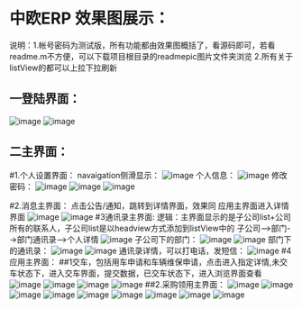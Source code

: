 中欧ERP 效果图展示：
====
说明：1.帐号密码为测试版，所有功能都由效果图概括了，看源码即可，若看readme.m不方便，可以下载项目根目录的readmepic图片文件夹浏览
2.所有关于listView的都可以上拉下拉刷新

一登陆界面：
----
![image](https://github.com/66668/ZOERP/blob/master/readmepic/%E7%99%BB%E5%BD%9501.jpg)
![image](https://github.com/66668/ZOERP/blob/master/readmepic/%E7%99%BB%E5%BD%9502.jpg)

二主界面：
----
#1.个人设置界面：
navaigation侧滑显示：
![image](https://github.com/66668/ZOERP/blob/master/readmepic/%E4%B8%AA%E4%BA%BA%E8%AE%BE%E7%BD%AEnavigation%E7%95%8C%E9%9D%A201.jpg)
个人信息：
![image](https://github.com/66668/ZOERP/blob/master/readmepic/%E4%B8%AA%E4%BA%BA%E8%AF%A6%E7%BB%86%E4%BF%A1%E6%81%AF.jpg)
修改密码：
![image](https://github.com/66668/ZOERP/blob/master/readmepic/%E4%BF%AE%E6%94%B9%E5%AF%86%E7%A0%81.jpg)
![image](https://github.com/66668/ZOERP/blob/master/readmepic/%E4%BF%AE%E6%94%B9%E5%AF%86%E7%A0%8102.jpg)
![image](https://github.com/66668/ZOERP/blob/master/readmepic/%E4%BF%AE%E6%94%B9%E5%AF%86%E7%A0%8103.jpg)

#2.消息主界面：
点击公告/通知，跳转到详情界面，效果同 应用主界面进入详情界面
![image](https://github.com/66668/ZOERP/blob/master/readmepic/%E6%B6%88%E6%81%AF%E4%B8%BB%E7%95%8C%E9%9D%A201.jpg)
![image](https://github.com/66668/ZOERP/blob/master/readmepic/%E6%B6%88%E6%81%AF%E4%B8%BB%E7%95%8C%E9%9D%A202.jpg)
#3通讯录主界面:
逻辑：主界面显示的是子公司list+公司所有的联系人，子公司list是以headview方式添加到listView中的
子公司-->部门-->部门通讯录——>个人详情
![image](https://github.com/66668/ZOERP/blob/master/readmepic/%E9%80%9A%E8%AE%AF%E5%BD%95%E4%B8%BB%E7%95%8C%E9%9D%A201.jpg)
子公司下的部门：
![image](https://github.com/66668/ZOERP/blob/master/readmepic/%E5%AD%90%E5%85%AC%E5%8F%B8%E4%B8%8B%E7%9A%84%E9%83%A8%E9%97%A8%E7%95%8C%E9%9D%A201.jpg)
![image](https://github.com/66668/ZOERP/blob/master/readmepic/%E5%AD%90%E5%85%AC%E5%8F%B8%E4%B8%8B%E7%9A%84%E9%83%A8%E9%97%A8%E7%95%8C%E9%9D%A202.jpg)
部门下的通讯录：
![image](https://github.com/66668/ZOERP/blob/master/readmepic/%E9%83%A8%E9%97%A8%E4%B8%8B%E7%9A%84%E9%80%9A%E8%AE%AF%E5%BD%95%E7%95%8C%E9%9D%A201.jpg)
![image](https://github.com/66668/ZOERP/blob/master/readmepic/%E9%83%A8%E9%97%A8%E4%B8%8B%E7%9A%84%E9%80%9A%E8%AE%AF%E5%BD%95%E7%95%8C%E9%9D%A202.jpg)
通讯录详情，可以打电话，发短信：
![image](https://github.com/66668/ZOERP/blob/master/readmepic/%E9%80%9A%E8%AE%AF%E5%BD%95%E8%AF%A6%E7%BB%86%E7%95%8C%E9%9D%A201.jpg)
#4应用主界面：
##1交车，包括用车申请和车辆维保申请，点击进入指定详情,未交车状态下，进入交车界面，提交数据，已交车状态下，进入浏览界面查看
![image]()
![image]()
![image]()
![image]()
##2.采购领用主界面：
![image]()
![image]()
![image]()
![image]()
![image]()
![image]()
![image]()
![image]()
![image]()